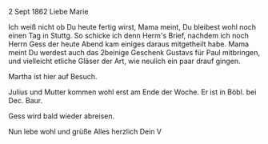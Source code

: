  2 Sept 1862
Liebe Marie

Ich weiß nicht ob Du heute fertig wirst, Mama meint, Du bleibest wohl noch einen Tag in Stuttg. So schicke ich denn Herm's Brief, nachdem ich noch Herrn Gess der heute Abend kam einiges daraus mitgetheilt habe. 
Mama meint Du werdest auch das 2beinige Geschenk Gustavs für Paul mitbringen, und vielleicht etliche Gläser der Art, wie neulich ein paar drauf gingen.

Martha ist hier auf Besuch.

Julius und Mutter kommen wohl erst am Ende der Woche. Er ist in Böbl. bei Dec. Baur.

Gess wird bald wieder abreisen.

Nun lebe wohl und grüße Alles herzlich
 Dein V
